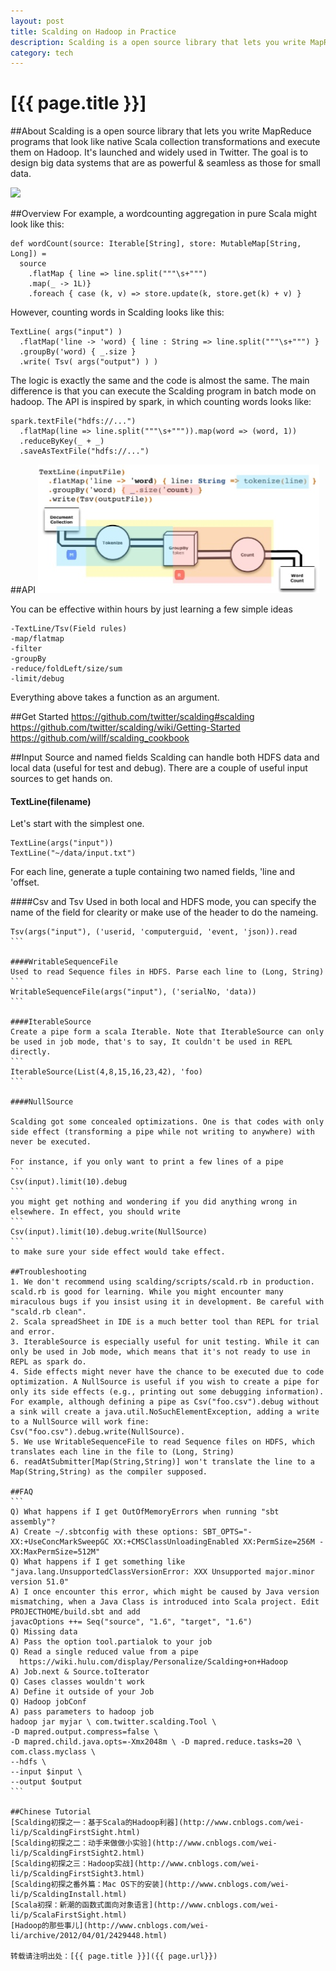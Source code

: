 ```yaml
---
layout: post
title: Scalding on Hadoop in Practice
description: Scalding is a open source library that lets you write MapReduce programs that look like native Scala collection transformations and execute them on Hadoop.
category: tech
---
```

# [{{ page.title }}]
##About
Scalding is a open source library that lets you write MapReduce programs that look like native Scala collection transformations and execute them on Hadoop. It's launched and widely used in Twitter. The goal is to design big data systems that are as powerful & seamless as those for small data.

![](https://camo.githubusercontent.com/dd137c31e4abf89d794a89f8b8e379130fb06d6f/68747470733a2f2f7261772e6769746875622e636f6d2f747769747465722f7363616c64696e672f646576656c6f702f6c6f676f2f7363616c64696e672e706e67)

##Overview
For example, a word­counting aggregation in pure Scala might look like this:
```
def wordCount(source: Iterable[String], store: MutableMap[String, Long]) =
  source
  	.flatMap { line => line.split("""\s+""")
  	.map(_ -> 1L)}
  	.foreach { case (k, v) => store.update(k, store.get(k) + v) }
```
However, counting words in Scalding looks like this:
```
TextLine( args("input") )
  .flatMap('line -> 'word) { line : String => line.split("""\s+""") }
  .groupBy('word) { _.size }
  .write( Tsv( args("output") ) )
```
The logic is exactly the same and the code is almost the same. The main difference is that you can execute the Scalding program in batch mode on hadoop.
The API is inspired by spark, in which counting words looks like:
```
spark.textFile("hdfs://...")
  .flatMap(line => line.split("""\s+""")).map(word => (word, 1))
  .reduceByKey(_ + _)
  .saveAsTextFile("hdfs://...")
```

##API  
![](/images/scalding.png)

You can be effective within hours by just learning a few simple ideas
```
-TextLine/Tsv(Field rules)
-map/flatmap
-filter
-groupBy
-reduce/foldLeft/size/sum
-limit/debug
```
Everything above takes a function as an argument.

##Get Started
<https://github.com/twitter/scalding#scalding>
<https://github.com/twitter/scalding/wiki/Getting-Started>
<https://github.com/willf/scalding_cookbook>

##Input Source and named fields
Scalding can handle both HDFS data and local data (useful for test and debug). There are a couple of useful input sources to get hands on.

#### TextLine(filename) 
Let's start with the simplest one.
```
TextLine(args("input")) 
TextLine("~/data/input.txt")
```
For each line, generate a tuple containing two named fields, 'line and 'offset.

####Csv and Tsv
Used in both local and HDFS mode, you can specify the name of the field for clearity or make use of the header to do the nameing. 
````
Tsv(args("input"), ('userid, 'computerguid, 'event, 'json)).read
```

####WritableSequenceFile
Used to read Sequence files in HDFS. Parse each line to (Long, String)
```
WritableSequenceFile(args("input"), ('serialNo, 'data))
```

####IterableSource
Create a pipe form a scala Iterable. Note that IterableSource can only be used in job mode, that's to say, It couldn't be used in REPL directly.
```
IterableSource(List(4,8,15,16,23,42), 'foo)
``` 

####NullSource

Scalding got some concealed optimizations. One is that codes with only side effect (transforming a pipe while not writing to anywhere) with never be executed. 

For instance, if you only want to print a few lines of a pipe
```
Csv(input).limit(10).debug
```
you might get nothing and wondering if you did anything wrong in elsewhere. In effect, you should write
```
Csv(input).limit(10).debug.write(NullSource)
```
to make sure your side effect would take effect.

##Troubleshooting
1. We don't recommend using scalding/scripts/scald.rb in production. scald.rb is good for learning. While you might encounter many miraculous bugs if you insist using it in development. Be careful with "scald.rb ­­clean".
2. Scala spreadSheet in IDE is a much better tool than REPL for trial and error.
3. IterableSource is especially useful for unit testing. While it can only be used in Job mode, which means that it's not ready to use in REPL as spark do.
4. Side effects might never have the chance to be executed due to code optimization. A NullSource is useful if you wish to create a pipe for only its side effects (e.g., printing out some debugging information). For example, although defining a pipe as Csv("foo.csv").debug without a sink will create a java.util.NoSuchElementException, adding a write to a NullSource will work fine: Csv("foo.csv").debug.write(NullSource).
5. We use WritableSequenceFile to read Sequence files on HDFS, which translates each line in the file to (Long, String) 
6. readAtSubmitter[Map(String,String)] won't translate the line to a Map(String,String) as the compiler supposed.

##FAQ
```
Q) What happens if I get OutOfMemoryErrors when running "sbt assembly"?
A) Create ~/.sbtconfig with these options: SBT_OPTS="­XX:+UseConcMarkSweepGC ­XX:+CMSClassUnloadingEnabled ­XX:PermSize=256M ­ XX:MaxPermSize=512M"
Q) What happens if I get something like "java.lang.UnsupportedClassVersionError: XXX Unsupported major.minor version 51.0"
A) I once encounter this error, which might be caused by Java version mismatching, when a Java Class is introduced into Scala project. Edit PROJECTHOME/build.sbt and add
javacOptions ++= Seq("­source", "1.6", "­target", "1.6")
Q) Missing data
A) Pass the option ­­tool.partialok to your job
Q) Read a single reduced value from a pipe
￼￼https://wiki.hulu.com/display/Personalize/Scalding+on+Hadoop
A) Job.next & Source.toIterator 
Q) Cases classes wouldn't work 
A) Define it outside of your Job 
Q) Hadoop jobConf
A) pass parameters to hadoop job
hadoop jar myjar \ com.twitter.scalding.Tool \
-D mapred.output.compress=false \
-D mapred.child.java.opts=-Xmx2048m \ -D mapred.reduce.tasks=20 \ com.class.myclass \
--hdfs \
--input $input \
--output $output
```

##Chinese Tutorial
[Scalding初探之一：基于Scala的Hadoop利器](http://www.cnblogs.com/wei-li/p/ScaldingFirstSight.html)
[Scalding初探之二：动手来做做小实验](http://www.cnblogs.com/wei-li/p/ScaldingFirstSight2.html)
[Scalding初探之三：Hadoop实战](http://www.cnblogs.com/wei-li/p/ScaldingFirstSight3.html)
[Scalding初探之番外篇：Mac OS下的安装](http://www.cnblogs.com/wei-li/p/ScaldingInstall.html)
[Scala初探：新潮的函数式面向对象语言](http://www.cnblogs.com/wei-li/p/ScalaFirstSight.html)
[Hadoop的那些事儿](http://www.cnblogs.com/wei-li/archive/2012/04/01/2429448.html)

转载请注明出处：[{{ page.title }}]({{ page.url}})
￼


